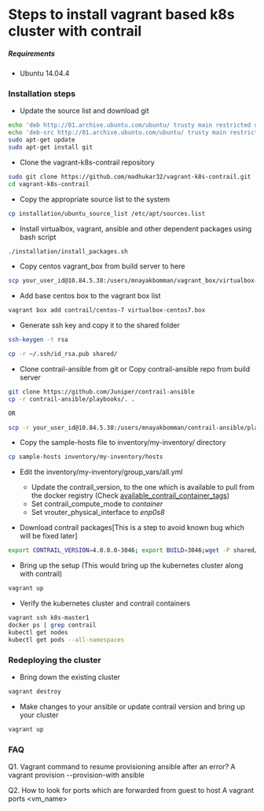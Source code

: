 # Steps to install vagrant based k8s cluster with contrail

##### Requirements
* Ubuntu 14.04.4

### Installation steps

* Update the source list and download git 
```bash
echo 'deb http://01.archive.ubuntu.com/ubuntu/ trusty main restricted universe multiverse' >> /etc/apt/sources.list
echo 'deb-src http://01.archive.ubuntu.com/ubuntu/ trusty main restricted universe multiverse' >> /etc/apt/sources.list
sudo apt-get update
sudo apt-get install git
```

* Clone the vagrant-k8s-contrail repository
```bash
sudo git clone https://github.com/madhukar32/vagrant-k8s-contrail.git
cd vagrant-k8s-contrail
```

* Copy the appropriate source list to the system
```bash
cp installation/ubuntu_source_list /etc/apt/sources.list
```

* Install virtualbox, vagrant, ansible and other dependent packages using bash script
```bash
./installation/install_packages.sh
```

* Copy centos vagrant_box from build server to here
```bash
scp your_user_id@10.84.5.38:/users/mnayakbomman/vagrant_box/virtualbox-centos7.box .
```

* Add base centos box to the vagrant box list
```bash
vagrant box add contrail/centos-7 virtualbox-centos7.box
```

* Generate ssh key and copy it to the shared folder
```bash
ssh-keygen -t rsa

cp -r ~/.ssh/id_rsa.pub shared/
```

* Clone contrail-ansible from git or Copy contrail-ansible repo from build server 
```bash
git clone https://github.com/Juniper/contrail-ansible
cp -r contrail-ansible/playbooks/. .

OR

scp -r your_user_id@10.84.5.38:/users/mnayakbomman/contrail-ansible/playbooks/. .
```

* Copy the sample-hosts file to inventory/my-inventory/ directory 
```bash
cp sample-hosts inventory/my-inventory/hosts
```

* Edit the inventory/my-inventory/group_vars/all.yml
    - Update the contrail_version, to the one which is available to pull from the docker registry (Check [available_contrail_container_tags](http://10.84.34.155:5000/v2/contrail-controller-u14.04/tags/list))
    - Set contrail_compute_mode to _container_
    - Set vrouter_physical_interface to _enp0s8_

* Download contrail packages[This is a step to avoid known bug which will be fixed later]
```bash
export CONTRAIL_VERSION=4.0.0.0-3046; export BUILD=3046;wget -P shared/packages_to_install http://10.84.5.120/github-build/mainline/${BUILD}/centos71/mitaka/artifacts/contrail-kube-cni-${CONTRAIL_VERSION}.el7.centos.x86_64.rpm
```

* Bring up the setup (This would bring up the kubernetes cluster along with contrail)
```bash
vagrant up
```

* Verify the kubernetes cluster and contrail containers
```bash
vagrant ssh k8s-master1
docker ps | grep contrail
kubectl get nodes
kubectl get pods --all-namespaces
```

### Redeploying the cluster

* Bring down the existing cluster
```bash
vagrant destroy
```

* Make changes to your ansible or update contrail version and bring up your cluster
```bash
vagrant up
```

### FAQ

Q1. Vagrant command to resume provisioning ansible after an error?
A   vagrant provision --provision-with ansible

Q2. How to look for ports which are forwarded from guest to host
A   vagrant ports <vm_name>
